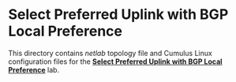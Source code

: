# Select Preferred Uplink with BGP Local Preference

This directory contains *netlab* topology file and Cumulus Linux configuration files for the **[Select Preferred Uplink with BGP Local Preference](https://bgplabs.net/policy/5-local-preference/)** lab.
